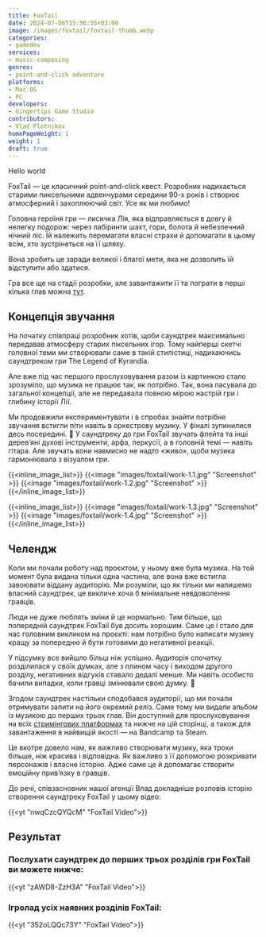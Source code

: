 ```yaml
---
title: FoxTail
date: 2024-07-06T15:56:55+03:00
image: /images/foxtail/foxtail-thumb.webp
categories:
- gamedev
services:
- music-composing
genres:
- point-and-click adventure
platforms:
- Mac OS
- PC
developers:
- Gingertips Game Studio
contributors:
- Vlad Plotnikov
homePageWeight: 1
weight: 1
draft: true
---
```


Hello world

FoxTail — це класичний point-and-click квест. Розробник надихається старими пиксельними адвенчурами середини 90-х років і створює атмосферний і захоплюючий світ. Усе як ми любимо!

Головна героїня гри — лисичка Лія, яка відправляється в довгу й нелегку подорож: через лабіринти шахт, гори, болота й небезпечний нічний ліс. Їй належить перемагати власні страхи й допомагати в цьому всім, хто зустрінеться на її шляху.

Вона зробить це заради великої і благої мети, яка не дозволить їй відступити або здатися.

Гра все ще на стадії розробки, але завантажити її та пограти в перші кілька глав можна [тут](https://store.steampowered.com/app/581360/FoxTail/).

## Концепція звучання
На початку співпраці розробник хотів, щоби саундтрек максимально передавав атмосферу старих піксельних ігор.
Тому найперші скетчі головної теми ми створювали саме в такій стилістиці, надихаючись саундтреком гри The Legend of Kyrandia.

Але вже під час першого прослуховування разом із картинкою стало зрозуміло, що музика не працює так, як потрібно. Так, вона пасувала до загальної концепції, але не передавала повною мірою настрій гри і глибину історії Лії.

Ми продовжили експериментувати і в спробах знайти потрібне звучання встигли піти навіть в оркестрову музику. У фіналі зупинилися десь посередині. 🙂 У саундтреку до гри FoxTail звучать флейта та інші дерев’яні духові інструменти, арфа, перкусії, а в головній темі — навіть гітара. Але звучать вони навмисно не надто «живо», щоби музика гармоніювала з візуалом гри.

{{<inline_image_list>}}
{{<image "images/foxtail/work-1.1.jpg" "Screenshot" >}}
{{<image "images/foxtail/work-1.2.jpg" "Screenshot" >}}
{{</inline_image_list>}}

{{<inline_image_list>}}
{{<image "images/foxtail/work-1.3.jpg" "Screenshot" >}}
{{<image "images/foxtail/work-1.4.jpg" "Screenshot" >}}
{{</inline_image_list>}}

## Челендж

Коли ми почали роботу над проєктом, у ньому вже була музика. На той момент була видана тільки одна частина, але вона вже встигла завоювати віддану аудиторію. Ми розуміли, що як тільки ми напишемо власний саундтрек, це викличе хоча б мінімальне невдоволення гравців.

Люди не дуже люблять зміни й це нормально. Тим більше, що попередній саундтрек FoxTail був досить хорошим. Саме це і стало для нас головним викликом на проєкті: нам потрібно було написати музику кращу за попередню й бути готовими до негативної реакції.

У підсумку все вийшло більш ніж успішно. Аудиторія спочатку розділилася у своїх думках, але з плином часу і виходом другого розділу, негативних відгуків ставало дедалі менше. Ми навіть особисто бачили випадки, коли гравці змінювали свою думку. 🙂

Згодом саундтрек настільки сподобався аудиторії, що ми почали отримувати запити на його окремий реліз. Саме тому ми видали альбом із музикою до перших трьох глав. Він доступний для прослуховування на всіх [стримінгових платформах](https://li.sten.to/foxtailost) та нижче на цій сторінці, а також для завантаження в найвищій якості — на Bandcamp та Steam.

Це вкотре довело нам, як важливо створювати музику, яка трохи більше, ніж красива і відповідна. Як важливо з її допомогою розкривати персонажів і власне історію. Адже саме це й допомагає створити емоційну прив’язку в гравців.

До речі, співзасновник нашої агенції Влад докладніше розповів історію створення саундтреку FoxTail у цьому відео:

{{<yt "nwqCzcQYQcM" "FoxTail Video">}}

## Результат

### Послухати саундтрек до перших трьох розділів гри FoxTail ви можете нижче:

{{<yt "zAWD8-ZzH3A" "FoxTail Video">}}

### Iгролад усіх наявних розділів FoxTail:

{{<yt "352oLQQc73Y" "FoxTail Video">}}